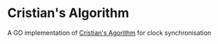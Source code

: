 # Cristian's Algorithm
A GO implementation of [Cristian's Agorithm](https://en.wikipedia.org/wiki/Cristian%27s_algorithm) for clock synchronisation
